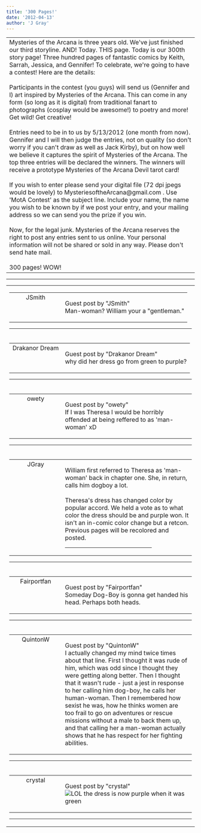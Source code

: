 ```yaml
---
title: '300 Pages!'
date: '2012-04-13'
author: 'J Gray'
---
```


<div>
<!-- Main content here -->
<table border="0" class="post"><tbody><tr><td>
   
   <div class="post_body">
       Mysteries of the Arcana is three years old. We've just finished our third storyline. AND! Today. THIS page. Today is our 300th story page! Three hundred pages of fantastic comics by Keith, Sarrah, Jessica, and Gennifer! To celebrate, we're going to have a contest! Here are the details:<br><br>Participants in the contest (you guys) will send us (Gennifer and I) art inspired by Mysteries of the Arcana. This can come in any form (so long as it is digital) from traditional fanart to photographs (cosplay would be awesome!) to poetry and more! Get wild! Get creative!<br><br>Entries need to be in to us by 5/13/2012 (one month from now). Gennifer and I will then judge the entries, not on quality (so don't worry if you can't draw as well as Jack Kirby), but on how well we believe it captures the spirit of Mysteries of the Arcana. The top three entries will be declared the winners. The winners will receive a prototype Mysteries of the Arcana Devil tarot card! <br><br>If you wish to enter please send your digital file (72 dpi jpegs would be lovely) to MysteriesoftheArcana@gmail.com . Use 'MotA Contest' as the subject line. Include your name, the name you wish to be known by if we post your entry, and your mailing address so we can send you the prize if you win. <br><br>Now, for the legal junk. Mysteries of the Arcana reserves the right to post any entries sent to us online. Your personal information will not be shared or sold in any way. Please don't send hate mail. <br><br>300 pages! WOW!<br>
   </div>
   </td></tr>
   </tbody></table><hr><table style="width:100%; border:0;" class="comment_table"><tbody><tr><td width="100%"><a name=""> </a><div style="width:100%;" class="comment"><table border="0" width="100%"><tbody><tr><td align="center" valign="top" width="125">
<span class="comment_title"><center>JSmith<br></center><a name="994">&nbsp;</a></span><br>
<center><img src="https://www.gravatar.com/avatar.php?gravatar_id=e95e18e354c185c198a217bf014a8e9f&amp;default=http%3A%2F%2Fmysteriesofthearcana.com%2Ftemplates%2Fmain%2Fimages%2Favatar.gif&amp;size=80&amp;rating=g" border="0" alt=""></center>
</td>
<td valign="top">


<p class="comment_text"> </p><p class="comment_text"><span class="forum_info">Guest post by "JSmith"</span><br> Man-woman? William your a "gentleman."<br></p>
 

</td></tr></tbody></table>
<hr></div></td></tr><tr><td width="100%"><a name=""> </a><div style="width:100%;" class="comment"><table border="0" width="100%"><tbody><tr><td align="center" valign="top" width="125">
<span class="comment_title"><center>Drakanor Dream<br></center><a name="995">&nbsp;</a></span><br>
<center><img src="https://www.gravatar.com/avatar.php?gravatar_id=42024d2669ef0a8d6fec0a956131f649&amp;default=http%3A%2F%2Fmysteriesofthearcana.com%2Ftemplates%2Fmain%2Fimages%2Favatar.gif&amp;size=80&amp;rating=g" border="0" alt=""></center>
</td>
<td valign="top">


<p class="comment_text"> </p><p class="comment_text"><span class="forum_info">Guest post by "Drakanor Dream"</span><br> why did her dress go from green to purple?<br></p>
 

</td></tr></tbody></table>
<hr></div></td></tr><tr><td width="100%"><a name=""> </a><div style="width:100%;" class="comment"><table border="0" width="100%"><tbody><tr><td align="center" valign="top" width="125">
<span class="comment_title"><center>owety<br></center><a name="996">&nbsp;</a></span><br>
<center><img src="https://www.gravatar.com/avatar.php?gravatar_id=ece82746e80d9ebc86d0ae3b9b7bfee8&amp;default=http%3A%2F%2Fmysteriesofthearcana.com%2Ftemplates%2Fmain%2Fimages%2Favatar.gif&amp;size=80&amp;rating=g" border="0" alt=""></center>
</td>
<td valign="top">


<p class="comment_text"> </p><p class="comment_text"><span class="forum_info">Guest post by "owety"</span><br> If I was Theresa I would be horribly offended at being reffered to as 'man-woman' xD<br></p>
 

</td></tr></tbody></table>
<hr></div></td></tr><tr><td width="100%"><a name=""> </a><div style="width:100%;" class="comment"><table border="0" width="100%"><tbody><tr><td align="center" valign="top" width="125">
<span class="comment_title"><center>JGray</center><a name="997">&nbsp;</a></span><br>
<center><img src="https://www.gravatar.com/avatar.php?gravatar_id=3de6483cf7ef4947f33483faa590f1a0&amp;default=http%3A%2F%2Fmysteriesofthearcana.com%2Ftemplates%2Fmain%2Fimages%2Favatar.gif&amp;size=100&amp;rating=g" border="0" alt=""></center>
</td>
<td valign="top">


<p class="comment_text"> </p><p class="comment_text">William first referred to Theresa as 'man-woman' back in chapter one. She, in return, calls him dogboy a lot. <br><br>Theresa's dress has changed color by popular accord. We held a vote as to what color the dress should be and purple won. It isn't an in-comic color change but a retcon. Previous pages will be recolored and posted.<br></p>
 <hr width="70%">

</td></tr></tbody></table>
<hr></div></td></tr><tr><td width="100%"><a name=""> </a><div style="width:100%;" class="comment"><table border="0" width="100%"><tbody><tr><td align="center" valign="top" width="125">
<span class="comment_title"><center>Fairportfan<br></center><a name="998">&nbsp;</a></span><br>
<center><img src="https://www.gravatar.com/avatar.php?gravatar_id=f229b3040ccf161e8dccde95a915c80c&amp;default=http%3A%2F%2Fmysteriesofthearcana.com%2Ftemplates%2Fmain%2Fimages%2Favatar.gif&amp;size=80&amp;rating=g" border="0" alt=""></center>
</td>
<td valign="top">


<p class="comment_text"> </p><p class="comment_text"><span class="forum_info">Guest post by "Fairportfan"</span><br> Someday Dog-Boy is gonna get handed his head.  Perhaps both heads.</p>
 

</td></tr></tbody></table>
<hr></div></td></tr><tr><td width="100%"><a name=""> </a><div style="width:100%;" class="comment"><table border="0" width="100%"><tbody><tr><td align="center" valign="top" width="125">
<span class="comment_title"><center>QuintonW<br></center><a name="999">&nbsp;</a></span><br>
<center><img src="https://www.gravatar.com/avatar.php?gravatar_id=78df3ab366e63bf359b1e4c5e728a339&amp;default=http%3A%2F%2Fmysteriesofthearcana.com%2Ftemplates%2Fmain%2Fimages%2Favatar.gif&amp;size=80&amp;rating=g" border="0" alt=""></center>
</td>
<td valign="top">


<p class="comment_text"> </p><p class="comment_text"><span class="forum_info">Guest post by "QuintonW"</span><br> I actually changed my mind twice times about that line. First I thought it was rude of him, which was odd since I thought they were getting along better. Then I thought that it wasn't rude - just a jest in response to her calling him dog-boy, he calls her human-woman. Then I remembered how sexist he was, how he thinks women are too frail to go on adventures or rescue missions without a male to back them up, and that calling her a man-woman actually shows that he has respect for her fighting abilities.</p>
 

</td></tr></tbody></table>
<hr></div></td></tr><tr><td width="100%"><a name=""> </a><div style="width:100%;" class="comment"><table border="0" width="100%"><tbody><tr><td align="center" valign="top" width="125">
<span class="comment_title"><center>crystal<br></center><a name="1000">&nbsp;</a></span><br>
<center><img src="https://www.gravatar.com/avatar.php?gravatar_id=c30eb0d6c08a4291c96e822d80fef4e0&amp;default=http%3A%2F%2Fmysteriesofthearcana.com%2Ftemplates%2Fmain%2Fimages%2Favatar.gif&amp;size=80&amp;rating=g" border="0" alt=""></center>
</td>
<td valign="top">


<p class="comment_text"> </p><p class="comment_text"><span class="forum_info">Guest post by "crystal"</span><br> <img src="/smilies/laugh.gif" alt="LOL" border="0"> the dress is now purple when it was green</p>
 

</td></tr></tbody></table>
<hr></div></td></tr></tbody></table>
<!-- End main content -->
              </div>
